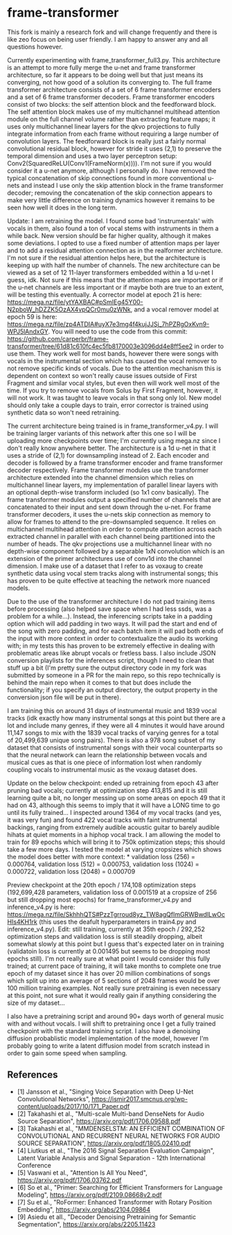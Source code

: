 # frame-transformer

This fork is mainly a research fork and will change frequently and there is like zeo focus on being user friendly. I am happy to answer any and all questions however.

Currently experimenting with frame_transformer_full3.py. This architecture is an attempt to more fully merge the u-net and frame transformer architecture, so far it appears to be doing well but that just means its converging, not how good of a solution its converging to. The full frame transformer architecture consists of a set of 6 frame transformer encoders and a set of 6 frame transformer decoders. Frame transformer encoders consist of two blocks: the self attention block and the feedforward block. The self attention block makes use of my multichannel multihead attention module on the full channel volume rather than extracting feature maps; it uses only multichannel linear layers for the qkvo projections to fully integrate information from each frame without requiring a large number of convolution layers. The feedforward block is really just a fairly normal convolutional residual block, however for stride it uses (2,1) to preserve the temporal dimension and uses a two layer perceptron setup: Conv2(SquaredReLU(Conv1(FrameNorm(x)))). I'm not sure if you would consider it a u-net anymore, although I personally do. I have removed the typical concatenation of skip connections found in more conventional u-nets and instead I use only the skip attention block in the frame transformer decoder; removing the concatenation of the skip connection appears to make very little difference on training dynamics however it remains to be seen how well it does in the long term.

Update: I am retraining the model. I found some bad 'instrumentals' with vocals in them, also found a ton of vocal stems with instruments in them a while back. New version should be far higher quality, although it makes some deviations. I opted to use a fixed number of attention maps per layer and to add a residual attention connection as in the realformer architecture. I'm not sure if the residual attention helps here, but the architecture is keeping up with half the number of channels. The new architecture can be viewed as a set of 12 11-layer transformers embedded within a 1d u-net I guess, idk. Not sure if this means that the attention maps are important or if the u-net channels are less important or if maybe both are true to an extent, will be testing this eventually. A corrector model at epoch 21 is here: https://mega.nz/file/ytYAXBAC#pSmIEg45Y00-N2pboW_hDZZK5OzAX4vpQCr0mu0zWNk, and a vocal remover model at epoch 59 is here: https://mega.nz/file/zp4ATDIA#uyX7e3mg4f4kujJJSj_7hPZRgOxKvn9-WPJ5lAndxGY. You will need to use the code from this commit: https://github.com/carperbr/frame-transformer/tree/61d81c610fc4ec5fb8170003e3096dd4e8ff5ee2 in order to use them. They work well for most bands, however there were songs with vocals in the instrumental section which has caused the vocal remover to not remove specific kinds of vocals. Due to the attention mechanism this is dependent on context so won't really cause issues outside of First Fragment and similar vocal styles, but even then will work well most of the time. If you try to remove vocals from Solus by First Fragment, however, it will not work. It was taught to leave vocals in that song only lol. New model should only take a couple days to train, error corrector is trained using synthetic data so won't need retraining.

The current architecture being trained is in frame_transformer_v4.py. I will be training larger variants of this network after this one so I will be uploading more checkpoints over time; I'm currently using mega.nz since I don't really know anywhere better. The architecture is a 1d u-net in that it uses a stride of (2,1) for downsampling instead of 2. Each encoder and decoder is followed by a frame transformer encoder and frame transformer decoder respectively. Frame transformer modules use the transformer architecture extended into the channel dimension which relies on multichannel linear layers, my implementation of parallel linear layers with an optional depth-wise transform included (so 1x1 conv basically). The frame transformer modules output a specified number of channels that are concatenated to their input and sent down through the u-net. For frame transformer decoders, it uses the u-nets skip connection as memory to allow for frames to attend to the pre-downsampled sequence. It relies on multichannel multihead attention in order to compute attention across each extracted channel in parallel with each channel being partitioned into the number of heads. The qkv projections use a multichannel linear with no depth-wise component followed by a separable 1xN convolution which is an extension of the primer architectures use of conv1d into the channel dimension. I make use of a dataset that I refer to as voxaug to create synthetic data using vocal stem tracks along with instrumental songs; this has proven to be quite effective at teaching the network more nuanced models. 

Due to the use of the transformer architecture I do not pad training items before processing (also helped save space when I had less ssds, was a problem for a while...). Instead, the inferencing scripts take in a padding option which will add padding in two ways. It will pad the start and end of the song with zero padding, and for each batch item it will pad both ends of the input with more context in order to contextualize the audio its working with; in my tests this has proven to be extremely effective in dealing with problematic areas like abrupt vocals or fretless bass. I also include JSON conversion playlists for the inferences script, though I need to clean that stuff up a bit (I'm pretty sure the output directory code in my fork was submitted by someone in a PR for the main repo, so this repo technically is behind the main repo when it comes to that but does include the functionality; if you specify an output directory, the output property in the conversion json file will be put in there).

I am training this on around 31 days of instrumental music and 1839 vocal tracks (idk exactly how many instrumental songs at this point but there are a lot and include many genres, if they were all 4 minutes it would have around 11,147 songs to mix with the 1839 vocal tracks of varying genres for a total of 20,499,639 unique song pairs). There is also a 978 song subset of my dataset that consists of instrumental songs with their vocal counterparts so that the neural network can learn the relationship between vocals and musical cues as that is one piece of information lost when randomly coupling vocals to instrumental music as the voxaug dataset does.

Update on the below checkpoint: ended up retraining from epoch 43 after pruning bad vocals; currently at optimization step 413,815 and it is still learning quite a bit, no longer messing up on some areas on epoch 49 that it had on 43, although this seems to imply that it will have a LONG time to go until its fully trained... I inspected around 1364 of my vocal tracks (and yes, it was very fun) and found 422 vocal tracks with faint instrumental backings, ranging from extremely audible acoustic guitar to barely audible hihats at quiet moments in a hiphop vocal track. I am allowing the model to train for 89 epochs which will bring it to 750k optimization steps; this should take a few more days. I tested the model at varying cropsizes which shows the model does better with more context: * validation loss (256) = 0.000764, validation loss (512) = 0.000753, validation loss (1024) = 0.000722, validation loss (2048) = 0.000709

Preview checkpoint at the 20th epoch / 174,108 optimization steps (192,699,428 parameters, validation loss of 0.001519 at a cropsize of 256 but still dropping most epochs) for frame_transformer_v4.py and inference_v4.py is here: https://mega.nz/file/SkhhhQTS#PzzTgrroud8yz_TW8agQfImGRWBwdlLwOcHIs4KH1rk (this uses the deafult hyperparameters in train4.py and inference_v4.py). Edit: still training, currently at 35th epoch / 292,252 optimization steps and validation loss is still steadily dropping, albeit somewhat slowly at this point but I guess that's expected later on in training (validatoin loss is currently at 0.001495 but seems to be dropping most epochs still). I'm not really sure at what point I would consider this fully trained; at current pace of training, it will take months to complete one true epoch of my dataset since it has over 20 million combinations of songs which split up into an average of 5 sections of 2048 frames would be over 100 million training examples. Not really sure pretraining is even necessary at this point, not sure what it would really gain if anything considering the size of my dataset...

I also have a pretraining script and around 90+ days worth of general music with and without vocals. I will shift to pretraining once I get a fully trained checkpoint with the standard training script. I also have a denoising diffusion probablistic model implementation of the model, however I'm probably going to write a latent diffusion model from scratch instead in order to gain some speed when sampling.

## References
- [1] Jansson et al., "Singing Voice Separation with Deep U-Net Convolutional Networks", https://ismir2017.smcnus.org/wp-content/uploads/2017/10/171_Paper.pdf
- [2] Takahashi et al., "Multi-scale Multi-band DenseNets for Audio Source Separation", https://arxiv.org/pdf/1706.09588.pdf
- [3] Takahashi et al., "MMDENSELSTM: AN EFFICIENT COMBINATION OF CONVOLUTIONAL AND RECURRENT NEURAL NETWORKS FOR AUDIO SOURCE SEPARATION", https://arxiv.org/pdf/1805.02410.pdf
- [4] Liutkus et al., "The 2016 Signal Separation Evaluation Campaign", Latent Variable Analysis and Signal Separation - 12th International Conference
- [5] Vaswani et al., "Attention Is All You Need", https://arxiv.org/pdf/1706.03762.pdf
- [6] So et al., "Primer: Searching for Efficient Transformers for Language Modeling", https://arxiv.org/pdf/2109.08668v2.pdf
- [7] Su et al., "RoFormer: Enhanced Transformer with Rotary Position Embedding", https://arxiv.org/abs/2104.09864
- [9] Asiedu et all., "Decoder Denoising Pretraining for Semantic Segmentation", https://arxiv.org/abs/2205.11423
